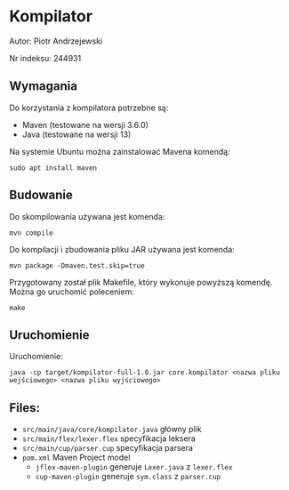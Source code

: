 # Kompilator
Autor: Piotr Andrzejewski

Nr indeksu: 244931

## Wymagania

Do korzystania z kompilatora potrzebne są:
* Maven (testowane na wersji 3.6.0)
* Java (testowane na wersji 13)

Na systemie Ubuntu można zainstalować Mavena komendą:

```
sudo apt install maven
```

## Budowanie

Do skompilowania używana jest komenda:

```
mvn compile
```

Do kompilacji i zbudowania pliku JAR używana jest komenda:

```
mvn package -Dmaven.test.skip=true
``` 

Przygotowany został plik Makefile, który wykonuje powyższą komendę. Można go uruchomić poleceniem:
```
make
```

## Uruchomienie

Uruchomienie:

```
java -cp target/kompilator-full-1.0.jar core.kompilator <nazwa pliku wejściowego> <nazwa pliku wyjściowego>
```

## Files:

* `src/main/java/core/kompilator.java`  główny plik
* `src/main/flex/lexer.flex`            specyfikacja leksera
* `src/main/cup/parser.cup`             specyfikacja parsera
* `pom.xml`                             Maven Project model
  - `jflex-maven-plugin` generuje `Lexer.java` z `lexer.flex`
  - `cup-maven-plugin` generuje `sym.class` z `parser.cup`
  
